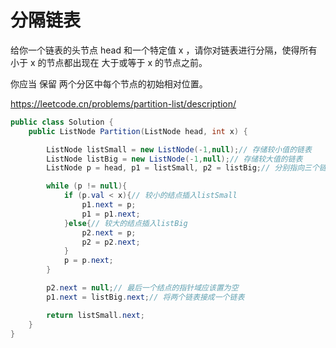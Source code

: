 # 分隔链表

给你一个链表的头节点 head 和一个特定值 x ，请你对链表进行分隔，使得所有 小于 x 的节点都出现在 大于或等于 x 的节点之前。

你应当 保留 两个分区中每个节点的初始相对位置。

https://leetcode.cn/problems/partition-list/description/

```c#
public class Solution {
    public ListNode Partition(ListNode head, int x) {

        ListNode listSmall = new ListNode(-1,null);// 存储较小值的链表
        ListNode listBig = new ListNode(-1,null);// 存储较大值的链表
        ListNode p = head, p1 = listSmall, p2 = listBig;// 分别指向三个链表

        while (p != null){
            if (p.val < x){// 较小的结点插入listSmall
                p1.next = p;
                p1 = p1.next;
            }else{// 较大的结点插入listBig
                p2.next = p;
                p2 = p2.next;
            }
            p = p.next;
        }

        p2.next = null;// 最后一个结点的指针域应该置为空
        p1.next = listBig.next;// 将两个链表接成一个链表

        return listSmall.next;
    }
}
```
